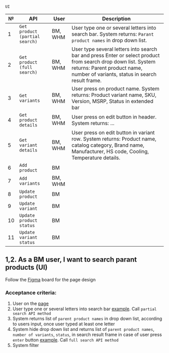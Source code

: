 ```
UI
```


№ | API | User | Description
------------ | ------------- | ------------- | -------------
1 |	`Get product (partial search)` | BM, WHM |	User type one or several letters into search bar. System returns: `Parant product names` in drop down list.
2 |	`Get product (full search)` |	BM, WHM |	User type several letters into search bar and press Enter or select product from search drop down list. System returns: Parent product name, number of variants, status in search result frame.
3 |	`Get variants` |	BM, WHM |	User press on product name. System returns: Product variant name, SKU, Version, MSRP, Status in extended bar
4 |	`Get product details` |	BM, WHM |	User press on edit button in header. System returns: ...
5 |	`Get variant details` |	BM, WHM |	User press on edit button in variant row. System returns: Product name, catalog category, Brand name, Manufacturer, HS code, Cooling, Temperature details.
6 |	`Add product` |	BM |	
7 |	`Add variants` |	BM, WHM |	
8 |	`Update product` |	BM |	
9 |	`Update variant` |	BM |	
10 |	`Update product status` |	BM |	
11 |	`Update variant status` |	BM |	


## 1,2. As a BM user, I want to search parant products (UI)
Follow the [Figma](https://www.figma.com/file/8esK6SC43J6ioZCIuj2hJr/Catalog-Management?node-id=389%3A11333) board for the page design
### Acceptance criteria:
1. User on the [page](https://www.figma.com/file/8esK6SC43J6ioZCIuj2hJr/Catalog-Management?node-id=389%3A11333)
2. User type one or several letters into search bar [example](https://user-images.githubusercontent.com/73137432/135811153-9693454b-27b5-422a-8b17-1ca08e0ebc87.png). Call `partial search API method`
4. System returns list of `parent product names` in drop down list, according to users input, once user typed at least one letter
5. System hide drop down list and returns list of `parent product names`, `number of variants`, `status`, in search result frame in case of user press `enter` button [example](https://www.figma.com/file/8esK6SC43J6ioZCIuj2hJr/Catalog-Management?node-id=389%3A10768). Call `full search API method`
6. System filter 
